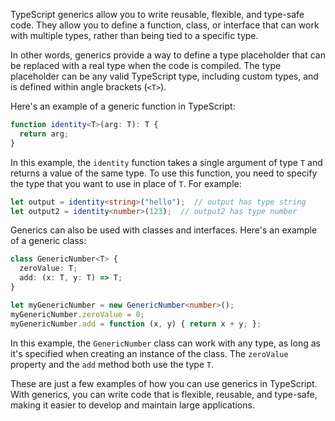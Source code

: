 TypeScript generics allow you to write reusable, flexible, and type-safe code. They allow you to define a function, class, or interface that can work with multiple types, rather than being tied to a specific type.

In other words, generics provide a way to define a type placeholder that can be replaced with a real type when the code is compiled. The type placeholder can be any valid TypeScript type, including custom types, and is defined within angle brackets (`<T>`).

Here's an example of a generic function in TypeScript:

```typescript
function identity<T>(arg: T): T {
  return arg;
}

```

In this example, the `identity` function takes a single argument of type `T` and returns a value of the same type. To use this function, you need to specify the type that you want to use in place of `T`. For example:

```typescript
let output = identity<string>("hello");  // output has type string
let output2 = identity<number>(123);  // output2 has type number

```

Generics can also be used with classes and interfaces. Here's an example of a generic class:

```typescript
class GenericNumber<T> {
  zeroValue: T;
  add: (x: T, y: T) => T;
}

let myGenericNumber = new GenericNumber<number>();
myGenericNumber.zeroValue = 0;
myGenericNumber.add = function (x, y) { return x + y; };

```

In this example, the `GenericNumber` class can work with any type, as long as it's specified when creating an instance of the class. The `zeroValue` property and the `add` method both use the type `T`.

These are just a few examples of how you can use generics in TypeScript. With generics, you can write code that is flexible, reusable, and type-safe, making it easier to develop and maintain large applications.